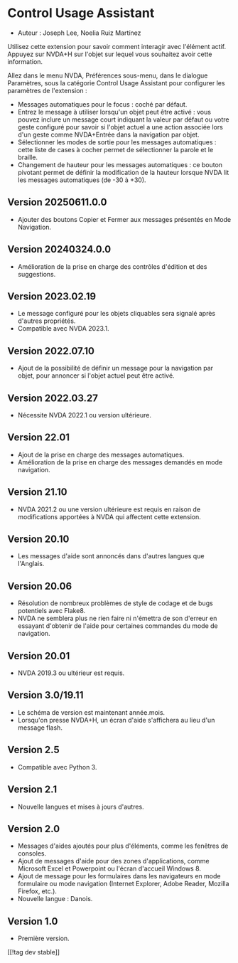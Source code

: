 # Control Usage Assistant #

* Auteur : Joseph Lee, Noelia Ruiz Martínez

Utilisez cette extension pour savoir comment interagir avec l'élément
actif. Appuyez sur NVDA+H sur l'objet sur lequel vous souhaitez avoir cette
information.

Allez dans le menu NVDA, Préférences sous-menu, dans le dialogue Paramètres,
sous la catégorie Control Usage Assistant pour configurer les paramètres de
l'extension :

* Messages automatiques pour le focus : coché par défaut.
* Entrez le message à utiliser lorsqu'un objet peut être activé : vous
  pouvez inclure un message court indiquant la valeur par défaut ou votre
  geste configuré pour savoir si l'objet actuel a une action associée lors
  d'un geste comme NVDA+Entrée dans la navigation par objet.
* Sélectionner les modes de sortie pour les messages automatiques : cette
  liste de cases à cocher permet de sélectionner la parole et le braille.
* Changement de hauteur pour les messages automatiques : ce bouton pivotant
  permet de définir la modification de la hauteur lorsque NVDA lit les
  messages automatiques (de -30 à +30).

## Version 20250611.0.0

* Ajouter des boutons Copier et Fermer aux messages présentés en Mode
  Navigation.

## Version 20240324.0.0

* Amélioration de la prise en charge des contrôles d'édition et des
  suggestions.

## Version 2023.02.19

* Le message configuré pour les objets cliquables sera signalé après
  d'autres propriétés.
* Compatible avec NVDA 2023.1.

## Version 2022.07.10

* Ajout de la possibilité de définir un message pour la navigation par
  objet, pour annoncer si l'objet actuel peut être activé.

## Version 2022.03.27

* Nécessite NVDA 2022.1 ou version ultérieure.

## Version 22.01

* Ajout de la prise en charge des messages automatiques.
* Amélioration de la prise en charge des messages demandés en mode
  navigation.

## Version 21.10

* NVDA 2021.2 ou une version ultérieure est requis en raison de
  modifications apportées à NVDA qui affectent cette extension.

## Version 20.10

* Les messages d'aide sont annoncés dans d'autres langues que l'Anglais.

## Version 20.06

* Résolution de nombreux problèmes de style de codage et de bugs potentiels
  avec Flake8.
* NVDA ne semblera plus ne rien faire ni n'émettra de son d'erreur en
  essayant d'obtenir de l'aide pour certaines commandes du mode de
  navigation.

## Version 20.01

* NVDA 2019.3 ou ultérieur est requis.

## Version 3.0/19.11

* Le schéma de version est maintenant année.mois.
* Lorsqu'on presse NVDA+H, un écran d'aide s'affichera au lieu d'un message
  flash.

## Version 2.5

* Compatible avec Python 3.

## Version 2.1

* Nouvelle langues et mises à jours d'autres.

## Version 2.0

* Messages d'aides ajoutés pour plus d'éléments, comme les fenêtres de
  consoles.
* Ajout de messages d'aide pour des zones d'applications, comme Microsoft
  Excel et Powerpoint ou l'écran d'accueil Windows 8.
* Ajout de message pour les formulaires dans les navigateurs en mode
  formulaire ou mode navigation (Internet Explorer, Adobe Reader, Mozilla
  Firefox, etc.).
* Nouvelle langue : Danois.

## Version 1.0

* Première version.

[[!tag dev stable]]
